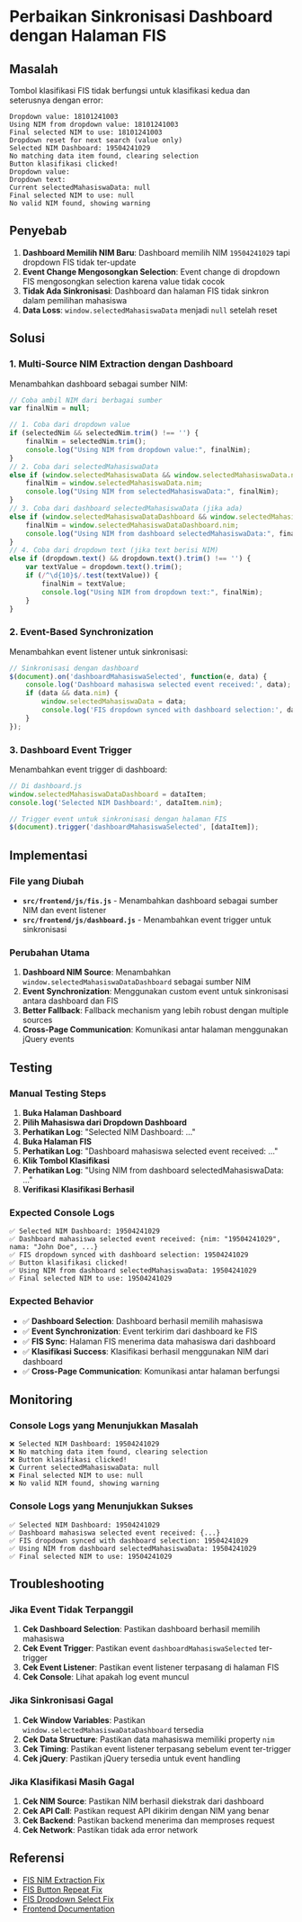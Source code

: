# Perbaikan Sinkronisasi Dashboard dengan Halaman FIS

## Masalah
Tombol klasifikasi FIS tidak berfungsi untuk klasifikasi kedua dan seterusnya dengan error:
```
Dropdown value: 18101241003
Using NIM from dropdown value: 18101241003
Final selected NIM to use: 18101241003
Dropdown reset for next search (value only)
Selected NIM Dashboard: 19504241029
No matching data item found, clearing selection
Button klasifikasi clicked!
Dropdown value: 
Dropdown text: 
Current selectedMahasiswaData: null
Final selected NIM to use: null
No valid NIM found, showing warning
```

## Penyebab
1. **Dashboard Memilih NIM Baru**: Dashboard memilih NIM `19504241029` tapi dropdown FIS tidak ter-update
2. **Event Change Mengosongkan Selection**: Event change di dropdown FIS mengosongkan selection karena value tidak cocok
3. **Tidak Ada Sinkronisasi**: Dashboard dan halaman FIS tidak sinkron dalam pemilihan mahasiswa
4. **Data Loss**: `window.selectedMahasiswaData` menjadi `null` setelah reset

## Solusi

### 1. Multi-Source NIM Extraction dengan Dashboard
Menambahkan dashboard sebagai sumber NIM:

```javascript
// Coba ambil NIM dari berbagai sumber
var finalNim = null;

// 1. Coba dari dropdown value
if (selectedNim && selectedNim.trim() !== '') {
    finalNim = selectedNim.trim();
    console.log("Using NIM from dropdown value:", finalNim);
}
// 2. Coba dari selectedMahasiswaData
else if (window.selectedMahasiswaData && window.selectedMahasiswaData.nim) {
    finalNim = window.selectedMahasiswaData.nim;
    console.log("Using NIM from selectedMahasiswaData:", finalNim);
}
// 3. Coba dari dashboard selectedMahasiswaData (jika ada)
else if (window.selectedMahasiswaDataDashboard && window.selectedMahasiswaDataDashboard.nim) {
    finalNim = window.selectedMahasiswaDataDashboard.nim;
    console.log("Using NIM from dashboard selectedMahasiswaData:", finalNim);
}
// 4. Coba dari dropdown text (jika text berisi NIM)
else if (dropdown.text() && dropdown.text().trim() !== '') {
    var textValue = dropdown.text().trim();
    if (/^\d{10}$/.test(textValue)) {
        finalNim = textValue;
        console.log("Using NIM from dropdown text:", finalNim);
    }
}
```

### 2. Event-Based Synchronization
Menambahkan event listener untuk sinkronisasi:

```javascript
// Sinkronisasi dengan dashboard
$(document).on('dashboardMahasiswaSelected', function(e, data) {
    console.log('Dashboard mahasiswa selected event received:', data);
    if (data && data.nim) {
        window.selectedMahasiswaData = data;
        console.log('FIS dropdown synced with dashboard selection:', data.nim);
    }
});
```

### 3. Dashboard Event Trigger
Menambahkan event trigger di dashboard:

```javascript
// Di dashboard.js
window.selectedMahasiswaDataDashboard = dataItem;
console.log('Selected NIM Dashboard:', dataItem.nim);

// Trigger event untuk sinkronisasi dengan halaman FIS
$(document).trigger('dashboardMahasiswaSelected', [dataItem]);
```

## Implementasi

### File yang Diubah
- **`src/frontend/js/fis.js`** - Menambahkan dashboard sebagai sumber NIM dan event listener
- **`src/frontend/js/dashboard.js`** - Menambahkan event trigger untuk sinkronisasi

### Perubahan Utama
1. **Dashboard NIM Source**: Menambahkan `window.selectedMahasiswaDataDashboard` sebagai sumber NIM
2. **Event Synchronization**: Menggunakan custom event untuk sinkronisasi antara dashboard dan FIS
3. **Better Fallback**: Fallback mechanism yang lebih robust dengan multiple sources
4. **Cross-Page Communication**: Komunikasi antar halaman menggunakan jQuery events

## Testing

### Manual Testing Steps
1. **Buka Halaman Dashboard**
2. **Pilih Mahasiswa dari Dropdown Dashboard**
3. **Perhatikan Log**: "Selected NIM Dashboard: ..."
4. **Buka Halaman FIS**
5. **Perhatikan Log**: "Dashboard mahasiswa selected event received: ..."
6. **Klik Tombol Klasifikasi**
7. **Perhatikan Log**: "Using NIM from dashboard selectedMahasiswaData: ..."
8. **Verifikasi Klasifikasi Berhasil**

### Expected Console Logs
```
✅ Selected NIM Dashboard: 19504241029
✅ Dashboard mahasiswa selected event received: {nim: "19504241029", nama: "John Doe", ...}
✅ FIS dropdown synced with dashboard selection: 19504241029
✅ Button klasifikasi clicked!
✅ Using NIM from dashboard selectedMahasiswaData: 19504241029
✅ Final selected NIM to use: 19504241029
```

### Expected Behavior
- ✅ **Dashboard Selection**: Dashboard berhasil memilih mahasiswa
- ✅ **Event Synchronization**: Event terkirim dari dashboard ke FIS
- ✅ **FIS Sync**: Halaman FIS menerima data mahasiswa dari dashboard
- ✅ **Klasifikasi Success**: Klasifikasi berhasil menggunakan NIM dari dashboard
- ✅ **Cross-Page Communication**: Komunikasi antar halaman berfungsi

## Monitoring

### Console Logs yang Menunjukkan Masalah
```
❌ Selected NIM Dashboard: 19504241029
❌ No matching data item found, clearing selection
❌ Button klasifikasi clicked!
❌ Current selectedMahasiswaData: null
❌ Final selected NIM to use: null
❌ No valid NIM found, showing warning
```

### Console Logs yang Menunjukkan Sukses
```
✅ Selected NIM Dashboard: 19504241029
✅ Dashboard mahasiswa selected event received: {...}
✅ FIS dropdown synced with dashboard selection: 19504241029
✅ Using NIM from dashboard selectedMahasiswaData: 19504241029
✅ Final selected NIM to use: 19504241029
```

## Troubleshooting

### Jika Event Tidak Terpanggil
1. **Cek Dashboard Selection**: Pastikan dashboard berhasil memilih mahasiswa
2. **Cek Event Trigger**: Pastikan event `dashboardMahasiswaSelected` ter-trigger
3. **Cek Event Listener**: Pastikan event listener terpasang di halaman FIS
4. **Cek Console**: Lihat apakah log event muncul

### Jika Sinkronisasi Gagal
1. **Cek Window Variables**: Pastikan `window.selectedMahasiswaDataDashboard` tersedia
2. **Cek Data Structure**: Pastikan data mahasiswa memiliki property `nim`
3. **Cek Timing**: Pastikan event listener terpasang sebelum event ter-trigger
4. **Cek jQuery**: Pastikan jQuery tersedia untuk event handling

### Jika Klasifikasi Masih Gagal
1. **Cek NIM Source**: Pastikan NIM berhasil diekstrak dari dashboard
2. **Cek API Call**: Pastikan request API dikirim dengan NIM yang benar
3. **Cek Backend**: Pastikan backend menerima dan memproses request
4. **Cek Network**: Pastikan tidak ada error network

## Referensi
- [FIS NIM Extraction Fix](FIS_NIM_EXTRACTION_FIX.md)
- [FIS Button Repeat Fix](FIS_BUTTON_REPEAT_FIX.md)
- [FIS Dropdown Select Fix](FIS_DROPDOWN_SELECT_FIX.md)
- [Frontend Documentation](README.md) 